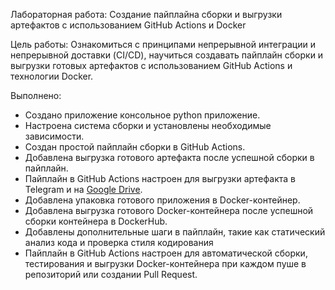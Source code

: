 Лабораторная работа: Создание пайплайна сборки и выгрузки артефактов с использованием GitHub Actions и Docker

Цель работы: Ознакомиться с принципами непрерывной интеграции и непрерывной доставки (CI/CD), научиться создавать пайплайн сборки и выгрузки готовых артефактов с использованием GitHub Actions и технологии Docker.

Выполнено:

- Создано приложение консольное python приложение.
- Настроена система сборки и установлены необходимые зависимости.
- Создан простой пайплайн сборки в GitHub Actions.
- Добавлена выгрузка готового артефакта после успешной сборки в пайплайн.
- Пайплайн в GitHub Actions настроен для выгрузки артефакта в Telegram и на [Google Drive](https://drive.google.com/drive/folders/1Geg7D6y-7wueDGxoGFFtDfvjrVUDTVwr).
- Добавлена упаковка готового приложения в Docker-контейнер.
- Добавлена выгрузка готового Docker-контейнера после успешной сборки контейнера в DockerHub.
- Добавлены дополнительные шаги в пайплайн, такие как статический анализ кода и проверка стиля кодирования
- Пайплайн в GitHub Actions настроен для автоматической сборки, тестирования и выгрузки Docker-контейнера при каждом пуше в репозиторий или создании Pull Request.

